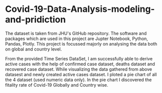 # Covid-19-Data-Analysis-modeling-and-pridiction
The dataset is taken from JHU's GitHub repository. The software and packages which are used in this project are Jupter Notebook, Python, Pandas, Plotly.
This project is focussed majorly on analysing the data both on global and country level.


From the provided Time Series DataSet, I am successfully able to derive active cases with the help of confirmed case dataset, deaths dataset and recovered case dataset.
While visualizing the data gathered from above datasest and newly created active cases dataset. I ploted a pie chart  of all the 4 dataset (used numeric data only).
In the pie chart I discovered the fitality rate of Covid-19 Globally and Country wise.
